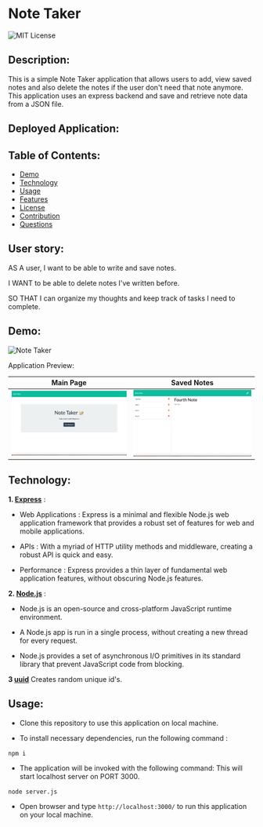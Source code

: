 # Note Taker
![MIT License](https://img.shields.io/badge/license-MIT-green)

## Description:
This is a simple Note Taker application that allows users to add, view saved notes and also delete the notes if the user don't need that note anymore. This application uses an express backend and save and retrieve note data from a JSON file.

## Deployed Application:


## Table of Contents:
* [Demo](#demo)
* [Technology](#technology)
* [Usage](#usage)
* [Features](#features)
* [License](#license)
* [Contribution](#contribution)
* [Questions](#questions)

## User story:
AS A user, I want to be able to write and save notes.

I WANT to be able to delete notes I've written before.

SO THAT I can organize my thoughts and keep track of tasks I need to complete.

## Demo:
![Note Taker](puplic/assets/images/NoteTaker.gif)
 
Application Preview:

|Main Page|Saved Notes
|--|--
|![Main Page](public/assets/images/NoteTaker.png)|![Saved Notes](public/assets/images/SavedNotes.png)

## Technology:

**1. [Express](https://expressjs.com/en/5x/api.html/)** :
* Web Applications : Express is a minimal and flexible Node.js web application framework that provides a robust set of features for web and mobile applications.

* APIs : With a myriad of HTTP utility methods and middleware, creating a robust API is quick and easy.

* Performance : Express provides a thin layer of fundamental web application features, without obscuring Node.js features.


**2. [Node.js](https://nodejs.org/en/)** :
* Node.js is an open-source and cross-platform JavaScript runtime environment. 

* A Node.js app is run in a single process, without creating a new thread for every request. 

* Node.js provides a set of asynchronous I/O primitives in its standard library that prevent JavaScript code from blocking.
 
**3 [uuid](https://www.npmjs.com/package/uuid)** Creates random unique id's.

## Usage:
* Clone this repository to use this application on local machine.

* To install necessary dependencies, run the following command :

```
npm i
```

* The application will be invoked with the following command: This will start localhost server on PORT 3000.

```
node server.js
```

* Open browser and type `http://localhost:3000/` to run this application on your local machine.